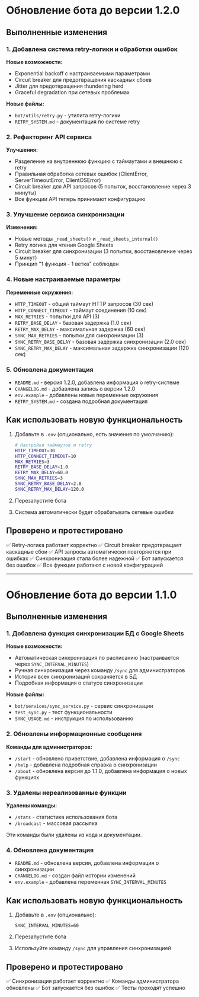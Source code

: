 # Обновление бота до версии 1.2.0

## Выполненные изменения

### 1. Добавлена система retry-логики и обработки ошибок

**Новые возможности:**
- Exponential backoff с настраиваемыми параметрами
- Circuit breaker для предотвращения каскадных сбоев
- Jitter для предотвращения thundering herd
- Graceful degradation при сетевых проблемах

**Новые файлы:**
- `bot/utils/retry.py` - утилита retry-логики
- `RETRY_SYSTEM.md` - документация по системе retry

### 2. Рефакторинг API сервиса

**Улучшения:**
- Разделение на внутреннюю функцию с таймаутами и внешнюю с retry
- Правильная обработка сетевых ошибок (ClientError, ServerTimeoutError, ClientOSError)
- Circuit breaker для API запросов (5 попыток, восстановление через 3 минуты)
- Все функции API теперь принимают конфигурацию

### 3. Улучшение сервиса синхронизации

**Изменения:**
- Новые методы `_read_sheets()` и `_read_sheets_internal()`
- Retry логика для чтения Google Sheets
- Circuit breaker для синхронизации (3 попытки, восстановление через 5 минут)
- Принцип "1 функция - 1 ветка" соблюден

### 4. Новые настраиваемые параметры

**Переменные окружения:**
- `HTTP_TIMEOUT` - общий таймаут HTTP запросов (30 сек)
- `HTTP_CONNECT_TIMEOUT` - таймаут соединения (10 сек)
- `MAX_RETRIES` - попытки для API (3)
- `RETRY_BASE_DELAY` - базовая задержка (1.0 сек)
- `RETRY_MAX_DELAY` - максимальная задержка (60 сек)
- `SYNC_MAX_RETRIES` - попытки для синхронизации (3)
- `SYNC_RETRY_BASE_DELAY` - базовая задержка синхронизации (2.0 сек)
- `SYNC_RETRY_MAX_DELAY` - максимальная задержка синхронизации (120 сек)

### 5. Обновлена документация

- `README.md` - версия 1.2.0, добавлена информация о retry-системе
- `CHANGELOG.md` - добавлена запись о версии 1.2.0
- `env.example` - добавлены новые переменные окружения
- `RETRY_SYSTEM.md` - создана подробная документация

## Как использовать новую функциональность

1. Добавьте в `.env` (опционально, есть значения по умолчанию):
   ```bash
   # Настройки таймаутов и retry
   HTTP_TIMEOUT=30
   HTTP_CONNECT_TIMEOUT=10
   MAX_RETRIES=3
   RETRY_BASE_DELAY=1.0
   RETRY_MAX_DELAY=60.0
   SYNC_MAX_RETRIES=3
   SYNC_RETRY_BASE_DELAY=2.0
   SYNC_RETRY_MAX_DELAY=120.0
   ```

2. Перезапустите бота

3. Система автоматически будет обрабатывать сетевые ошибки

## Проверено и протестировано

✅ Retry-логика работает корректно
✅ Circuit breaker предотвращает каскадные сбои
✅ API запросы автоматически повторяются при ошибках
✅ Синхронизация стала более надежной
✅ Бот запускается без ошибок
✅ Все функции работают с новой конфигурацией

---

# Обновление бота до версии 1.1.0

## Выполненные изменения

### 1. Добавлена функция синхронизации БД с Google Sheets

**Новые возможности:**
- Автоматическая синхронизация по расписанию (настраивается через `SYNC_INTERVAL_MINUTES`)
- Ручная синхронизация через команду `/sync` для администраторов
- История всех синхронизаций сохраняется в БД
- Подробная информация о статусе синхронизации

**Новые файлы:**
- `bot/services/sync_service.py` - сервис синхронизации
- `test_sync.py` - тест функциональности
- `SYNC_USAGE.md` - инструкция по использованию

### 2. Обновлены информационные сообщения

**Команды для администраторов:**
- `/start` - обновлено приветствие, добавлена информация о `/sync`
- `/help` - добавлена подробная справка о синхронизации
- `/about` - обновлена версия до 1.1.0, добавлена информация о новых функциях

### 3. Удалены нереализованные функции

**Удалены команды:**
- `/stats` - статистика использования бота
- `/broadcast` - массовая рассылка

Эти команды были удалены из кода и документации.

### 4. Обновлена документация

- `README.md` - обновлена версия, добавлена информация о синхронизации
- `CHANGELOG.md` - создан файл истории изменений
- `env.example` - добавлена переменная `SYNC_INTERVAL_MINUTES`

## Как использовать новую функциональность

1. Добавьте в `.env` (опционально):
   ```
   SYNC_INTERVAL_MINUTES=60
   ```

2. Перезапустите бота

3. Используйте команду `/sync` для управления синхронизацией

## Проверено и протестировано

✅ Синхронизация работает корректно
✅ Команды администратора обновлены
✅ Бот запускается без ошибок
✅ Тесты проходят успешно
